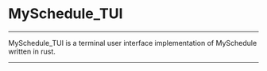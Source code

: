 # MySchedule_TUI

---

MySchedule_TUI is a terminal user interface implementation of MySchedule written in rust.

---
